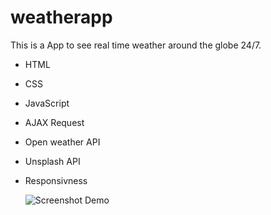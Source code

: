 # weatherapp
This is a App to see real time weather around the globe 24/7. 

- HTML
- CSS
- JavaScript
- AJAX Request
- Open weather API
- Unsplash API
- Responsivness

  ![Screenshot Demo](https://github.com/pradheepkum/weatherapp/assets/137622240/11fe7629-4b71-45c5-8adc-939e426292fe)
